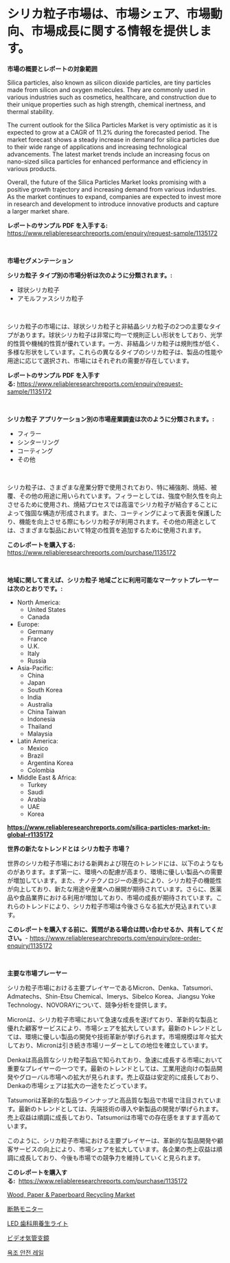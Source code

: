 <p><h1>シリカ粒子市場は、市場シェア、市場動向、市場成長に関する情報を提供します。</h1></p><p><strong>市場の概要とレポートの対象範囲</strong></p>
<p><p>Silica particles, also known as silicon dioxide particles, are tiny particles made from silicon and oxygen molecules. They are commonly used in various industries such as cosmetics, healthcare, and construction due to their unique properties such as high strength, chemical inertness, and thermal stability.</p><p>The current outlook for the Silica Particles Market is very optimistic as it is expected to grow at a CAGR of 11.2% during the forecasted period. The market forecast shows a steady increase in demand for silica particles due to their wide range of applications and increasing technological advancements. The latest market trends include an increasing focus on nano-sized silica particles for enhanced performance and efficiency in various products.</p><p>Overall, the future of the Silica Particles Market looks promising with a positive growth trajectory and increasing demand from various industries. As the market continues to expand, companies are expected to invest more in research and development to introduce innovative products and capture a larger market share.</p></p>
<p><strong>レポートのサンプル PDF を入手する:</strong> <a href="https://www.reliableresearchreports.com/enquiry/request-sample/1135172">https://www.reliableresearchreports.com/enquiry/request-sample/1135172</a></p>
<p>&nbsp;</p>
<p><strong>市場セグメンテーション</strong></p>
<p><strong>シリカ粒子 タイプ別の市場分析は次のように分類されます。:</strong></p>
<p><ul><li>球状シリカ粒子</li><li>アモルファスシリカ粒子</li></ul></p>
<p>&nbsp;</p>
<p><p>シリカ粒子の市場には、球状シリカ粒子と非結晶シリカ粒子の2つの主要なタイプがあります。球状シリカ粒子は非常に均一で規則正しい形状をしており、光学的性質や機械的性質が優れています。一方、非結晶シリカ粒子は規則性が低く、多様な形状をしています。これらの異なるタイプのシリカ粒子は、製品の性能や用途に応じて選択され、市場にはそれぞれの需要が存在しています。</p></p>
<p><strong>レポートのサンプル PDF を入手する:</strong>&nbsp;<a href="https://www.reliableresearchreports.com/enquiry/request-sample/1135172">https://www.reliableresearchreports.com/enquiry/request-sample/1135172</a></p>
<p>&nbsp;</p>
<p><strong> シリカ粒子 アプリケーション別の市場産業調査は次のように分類されます。:</strong></p>
<p><ul><li>フィラー</li><li>シンターリング</li><li>コーティング</li><li>その他</li></ul></p>
<p>&nbsp;</p>
<p><p>シリカ粒子は、さまざまな産業分野で使用されており、特に補強剤、焼結、被覆、その他の用途に用いられています。フィラーとしては、強度や耐久性を向上させるために使用され、焼結プロセスでは高温でシリカ粒子が結合することによって強固な構造が形成されます。また、コーティングによって表面を保護したり、機能を向上させる際にもシリカ粒子が利用されます。その他の用途としては、さまざまな製品において特定の性質を追加するために使用されます。</p></p>
<p><strong>このレポートを購入する:</strong>&nbsp; <a href="https://www.reliableresearchreports.com/purchase/1135172">https://www.reliableresearchreports.com/purchase/1135172</a></p>
<p>&nbsp;</p>
<p><strong>地域に関して言えば、シリカ粒子 地域ごとに利用可能なマーケットプレーヤーは次のとおりです。:</strong></p>
<p><ul>
    <li>
        North America:
        <ul>
            <li>United States</li>
            <li>Canada</li>
        </ul>
    </li>
    <li>
        Europe:
        <ul>
            <li>Germany</li>
            <li>France</li>
            <li>U.K.</li>
            <li>Italy</li>
            <li>Russia</li>
        </ul>
    </li>
    <li>
        Asia-Pacific:
        <ul>
            <li>China</li>
            <li>Japan</li>
            <li>South Korea</li>
            <li>India</li>
            <li>Australia</li>
            <li>China Taiwan</li>
            <li>Indonesia</li>
            <li>Thailand</li>
            <li>Malaysia</li>
        </ul>
    </li>
    <li>
        Latin America:
        <ul>
            <li>Mexico</li>
            <li>Brazil</li>
            <li>Argentina Korea</li>
            <li>Colombia</li>
        </ul>
    </li>
    <li>
        Middle East & Africa:
        <ul>
            <li>Turkey</li>
            <li>Saudi</li>
            <li>Arabia</li>
            <li>UAE</li>
            <li>Korea</li>
        </ul>
    </li>
    </ul></p>
<p><strong><a href="https://www.reliableresearchreports.com/silica-particles-market-in-global-r1135172">https://www.reliableresearchreports.com/silica-particles-market-in-global-r1135172</a></strong>&nbsp;</p>
<p><strong>世界の新たなトレンドとは シリカ粒子 市場？</strong></p>
<p><p>世界のシリカ粒子市場における新興および現在のトレンドには、以下のようなものがあります。まず第一に、環境への配慮が高まり、環境に優しい製品への需要が増加しています。また、ナノテクノロジーの進歩により、シリカ粒子の機能性が向上しており、新たな用途や産業への展開が期待されています。さらに、医薬品や食品業界における利用が増加しており、市場の成長が期待されています。これらのトレンドにより、シリカ粒子市場は今後さらなる拡大が見込まれています。</p></p>
<p><strong>このレポートを購入する前に、質問がある場合は問い合わせるか、共有してください。</strong>- <a href="https://www.reliableresearchreports.com/enquiry/pre-order-enquiry/1135172">https://www.reliableresearchreports.com/enquiry/pre-order-enquiry/1135172</a></p>
<p>&nbsp;</p>
<p><strong>主要な市場プレーヤー</strong></p>
<p><p>シリカ粒子市場における主要プレイヤーであるMicron、Denka、Tatsumori、Admatechs、Shin-Etsu Chemical、Imerys、Sibelco Korea、Jiangsu Yoke Technology、NOVORAYについて、競争分析を提供します。</p><p>Micronは、シリカ粒子市場において急速な成長を遂げており、革新的な製品と優れた顧客サービスにより、市場シェアを拡大しています。最新のトレンドとしては、環境に優しい製品の開発や技術革新が挙げられます。市場規模は年々拡大しており、Micronは引き続き市場リーダーとしての地位を確立しています。</p><p>Denkaは高品質なシリカ粒子製品で知られており、急速に成長する市場において重要なプレイヤーの一つです。最新のトレンドとしては、工業用途向けの製品開発やグローバル市場への拡大が見られます。売上収益は安定的に成長しており、Denkaの市場シェアは拡大の一途をたどっています。</p><p>Tatsumoriは革新的な製品ラインナップと高品質な製品で市場で注目されています。最新のトレンドとしては、先端技術の導入や新製品の開発が挙げられます。売上収益は順調に成長しており、Tatsumoriは市場での存在感をますます高めています。</p><p>このように、シリカ粒子市場における主要プレイヤーは、革新的な製品開発や顧客サービスの向上により、市場シェアを拡大しています。各企業の売上収益は順調に成長しており、今後も市場での競争力を維持していくと見られます。</p></p>
<p><strong>このレポートを購入する:</strong>&nbsp;&nbsp;<a href="https://www.reliableresearchreports.com/purchase/1135172">https://www.reliableresearchreports.com/purchase/1135172</a></p>
<p><p><a href="https://github.com/jodemen/Market-Research-Report-List-2/blob/main/wood-paper-paperboard-recycling-market.md">Wood, Paper & Paperboard Recycling Market</a></p><p><a href="https://medium.com/@rusty-marie2024/%E6%96%AD%E7%86%B1%E7%9B%A3%E8%A6%96%E5%B8%82%E5%A0%B4%E3%83%AC%E3%83%9D%E3%83%BC%E3%83%88%E3%81%AF-%E3%81%93%E3%81%AE%E5%B8%82%E5%A0%B4%E3%81%AE%E6%9C%80%E6%96%B0%E3%81%AE%E3%83%88%E3%83%AC%E3%83%B3%E3%83%89%E3%81%A8%E6%88%90%E9%95%B7%E6%A9%9F%E4%BC%9A%E3%82%92%E6%98%8E%E3%82%89%E3%81%8B%E3%81%AB%E3%81%97%E3%81%BE%E3%81%99-362cb925d3e2">断熱モニター</a></p><p><a href="https://github.com/joaejkdzgyljvo6/Market-Research-Report-List-1/blob/main/128144526274.md">LED 歯科用養生ライト</a></p><p><a href="https://medium.com/@josephee58/%E3%83%93%E3%83%87%E3%82%AA%E6%B0%97%E7%AE%A1%E6%94%AF%E9%8F%A1%E5%B8%82%E5%A0%B4-%E5%B8%82%E5%A0%B4%E3%82%B7%E3%82%A7%E3%82%A2-%E5%B8%82%E5%A0%B4%E5%8B%95%E5%90%91-%E3%81%9D%E3%81%97%E3%81%A6%E5%B0%86%E6%9D%A5%E3%81%AE%E6%88%90%E9%95%B7%E3%82%92%E6%8E%A2%E3%82%8B-d6fcd84871eb">ビデオ気管支鏡</a></p><p><a href="https://medium.com/@gummibear5656757/%EC%9A%95%EC%A1%B0-%EC%95%88%EC%A0%84-%EB%82%9C%EA%B0%84-%EC%8B%9C%EC%9E%A5-%EA%B7%9C%EB%AA%A8%EB%8A%94-%EA%B8%80%EB%A1%9C%EB%B2%8C-%EC%82%B0%EC%97%85%EC%97%90%EC%84%9C-%EC%B5%9C%EC%A0%81%EC%9D%98-%EB%A7%88%EC%BC%80%ED%8C%85-%EC%B1%84%EB%84%90%EC%9D%84-%EB%B3%B4%EC%97%AC%EC%A4%8D%EB%8B%88%EB%8B%A4-5431ba18daee">욕조 안전 레일</a></p></p>